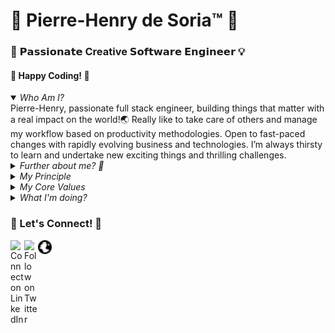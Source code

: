 # 👑 Pierre-Henry de Soria™ 🤖


### 🎡 𝗣𝗮𝘀𝘀𝗶𝗼𝗻𝗮𝘁𝗲 Creative 𝗦𝗼𝗳𝘁𝘄𝗮𝗿𝗲 𝗘𝗻𝗴𝗶𝗻𝗲𝗲𝗿 💡


#### 🏁 Happy Coding! 🤗

<details open><summary><em>Who Am I?</em></summary>
  Pierre-Henry, passionate full stack engineer, building things that matter with a real impact on the world!🌏 Really like to take care of others and manage my workflow based on productivity methodologies. Open to fast-paced changes with rapidly evolving business and technologies. I’m always thirsty to learn and undertake new exciting things and thrilling challenges. 

</details>

<details><summary><em>Further about me? 🤔</em></summary>
  <p>👉 <strong><a href="https://pierrehenry.be">PierreHenry.BE</a></strong> 🏁</p>
  <p>
    <img alt="Pierre-Henry Soria" src="https://avatars0.githubusercontent.com/u/1325411?s=200" />
  </p>
</details>

<details><summary><em>My Principle</em></summary>
  <em>🧠 Never Stop Learning! 🏁</em>
</details>

<details><summary><em>My Core Values</em></summary>

  ✅ **Enthusiastic and highly passionate** full-stack developer.

  ✅ **Experience building complex and scalable applications**, online communities, SaaS and modern CMS from scratch.

  ✅ **Strong knowledge in design patterns** (GRASP, Factory, Strategy, Observer, DI, MVC, ADR, ...).

  ✅ **Clean Code, DRY and SOLID principles** are a second nature to me.

  ✅ **Give lots of focus, perseverance, and knowledge** to accomplish as best I can a new project from scratch.

  ✅ **Passion for writing secure, testable and scalable applications**, following the best coding practices.
  
  ✅ **Growth mindset**, I always tend to see mistakes as "learning experiences & continuous improvements" for myself, and those around me.

  ✅ **Love sharing** knowledge ➕ helping others.

  ✅ **Learning is my core value**. Developing new skills on a daily basis is essential to me.

  ✅ **Working with Agile** methodologies such as Scrum and Kanban.

</details>

<details><summary><em>What I'm doing?</em></summary>

  ✔️ Coding <a href="https://pierrehenry.be/realtime-github-activity.html" target="_blank" rel="noopener">exciting projects</a> 🥳

  ✔️ Writing interesting posts at <a href="https://pierrewriter.com">PierreWriter</a> 📝

  ✔️ Drinking coffes/teas ☕️ and eating vegan healthy food 🥕

  ✔️ Listening to Audible and Podcasts 🎧 when walking 🐾

  ✔️ Keeping myself up-to-date with the latest programming methodologies and concepts (thanks to amazing video courses I regularly purchase 🤗).

</details>


 ### 🚀 Let's Connect! 🤗

[<img align="left" alt="Connect on LinkedIn" width="22px" src="https://cdn.jsdelivr.net/npm/simple-icons@v3/icons/linkedin.svg" />][linkedin-url]
[<img align="left" alt="Follow on Twitter" width="22px" src="https://cdn.jsdelivr.net/npm/simple-icons@v3/icons/twitter.svg" />][twitter-url]
[<img align="left" alt="PierreHenry's personal website" width="22px" src="https://raw.githubusercontent.com/iconic/open-iconic/master/svg/globe.svg" />][author-url]
 
 <!-- GitHub's Markdown reference links -->
[linkedin-url]:https://www.linkedin.com/in/ph7enry/
[twitter-url]: https://twitter.com/phenrysay
[author-url]: https://pierrehenry.be

